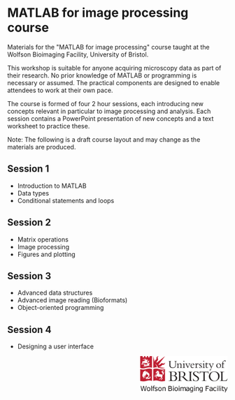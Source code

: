 MATLAB for image processing course
==================================

Materials for the "MATLAB for image processing" course taught at the Wolfson Bioimaging Facility, University of Bristol.

This workshop is suitable for anyone acquiring microscopy data as part of their research. No prior knowledge of MATLAB or programming is necessary or assumed. The practical components are designed to enable attendees to work at their own pace.

The course is formed of four 2 hour sessions, each introducing new concepts relevant in particular to image processing and analysis.  Each session contains a PowerPoint presentation of new concepts and a text worksheet to practice these.

Note: The following is a draft course layout and may change as the materials are produced.

## Session 1
- Introduction to MATLAB
- Data types
- Conditional statements and loops

## Session 2
- Matrix operations
- Image processing
- Figures and plotting

## Session 3
- Advanced data structures
- Advanced image reading (Bioformats)
- Object-oriented programming

## Session 4
- Designing a user interface

<img src="./Resources/wbif-colour-logo.png" width="200px" align="right">
